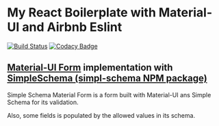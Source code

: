# My React Boilerplate with Material-UI and Airbnb Eslint

[![Build Status](https://travis-ci.org/alanmarcell/simple-schema-material-form.svg?branch=master)](https://travis-ci.org/alanmarcell/simple-schema-material-form) [![Codacy Badge](https://api.codacy.com/project/badge/Grade/f21841fa4b7b4b279e70dcf4aaadcd95)](https://www.codacy.com/app/AlanMarcell/simple-schema-material-form?utm_source=github.com&amp;utm_medium=referral&amp;utm_content=alanmarcell/simple-schema-material-form&amp;utm_campaign=Badge_Grade)

## [Material-UI Form](https://github.com/facebookincubator/create-react-app) implementation with [SimpleSchema (simpl-schema NPM package)](https://github.com/aldeed/simple-schema-js)

Simple Schema Material Form is a form built with Material-UI ans Simple Schema for its validation.

Also, some fields is populated by the allowed values in its schema.

